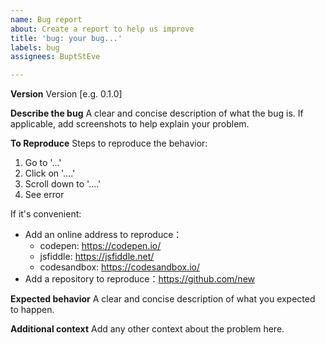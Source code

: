 ```yaml
---
name: Bug report
about: Create a report to help us improve
title: 'bug: your bug...'
labels: bug
assignees: BuptStEve

---
```


**Version**
Version [e.g. 0.1.0]

**Describe the bug**
A clear and concise description of what the bug is. If applicable, add screenshots to help explain your problem.

**To Reproduce**
Steps to reproduce the behavior:
1. Go to '...'
2. Click on '....'
3. Scroll down to '....'
4. See error

If it's convenient:

* Add an online address to reproduce：
  * codepen: https://codepen.io/
  * jsfiddle: https://jsfiddle.net/
  * codesandbox: https://codesandbox.io/
* Add a repository to reproduce：https://github.com/new

**Expected behavior**
A clear and concise description of what you expected to happen.

**Additional context**
Add any other context about the problem here.
